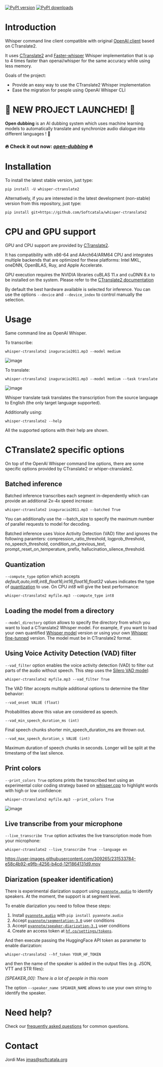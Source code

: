 [![PyPI version](https://img.shields.io/pypi/v/whisper-ctranslate2.svg?logo=pypi&logoColor=FFE873)](https://pypi.org/project/whisper-ctranslate2/)
[![PyPI downloads](https://img.shields.io/pypi/dm/whisper-ctranslate2.svg)](https://pypistats.org/packages/whisper-ctranslate2)

# Introduction

Whisper command line client compatible with original [OpenAI client](https://github.com/openai/whisper) based on CTranslate2.

It uses [CTranslate2](https://github.com/OpenNMT/CTranslate2/) and [Faster-whisper](https://github.com/SYSTRAN/faster-whisper) Whisper implementation that is up to 4 times faster than openai/whisper for the same accuracy while using less memory.

Goals of the project:
* Provide an easy way to use the CTranslate2 Whisper implementation
* Ease the migration for people using OpenAI Whisper CLI

# 🚀 **NEW PROJECT LAUNCHED!** 🚀

**Open dubbing** is an AI dubbing system which uses machine learning models to automatically translate and synchronize audio dialogue into different languages ! 🎉

### **🔥 Check it out now: [*open-dubbing*](https://github.com/jordimas/open-dubbing) 🔥**


# Installation

To install the latest stable version, just type:

    pip install -U whisper-ctranslate2

Alternatively, if you are interested in the latest development (non-stable) version from this repository, just type:

    pip install git+https://github.com/Softcatala/whisper-ctranslate2

# CPU and GPU support

GPU and CPU support are provided by [CTranslate2](https://github.com/OpenNMT/CTranslate2/).

It has compatibility with x86-64 and AArch64/ARM64 CPU and integrates multiple backends that are optimized for these platforms: Intel MKL, oneDNN, OpenBLAS, Ruy, and Apple Accelerate.

GPU execution requires the NVIDIA libraries cuBLAS 11.x and cuDNN 8.x to be installed on the system. Please refer to the [CTranslate2 documentation](https://opennmt.net/CTranslate2/installation.html)

By default the best hardware available is selected for inference. You can use the options `--device` and `--device_index` to control manually the selection.
    
# Usage

Same command line as OpenAI Whisper.

To transcribe:

    whisper-ctranslate2 inaguracio2011.mp3 --model medium
    
<img alt="image" src="https://user-images.githubusercontent.com/309265/226923541-8326c575-7f43-4bba-8235-2a4a8bdfb161.png">

To translate:

    whisper-ctranslate2 inaguracio2011.mp3 --model medium --task translate

<img alt="image" src="https://user-images.githubusercontent.com/309265/226923535-b6583536-2486-4127-b17b-c58d85cdb90f.png">

Whisper translate task translates the transcription from the source language to English (the only target language supported).

Additionally using:

    whisper-ctranslate2 --help

All the supported options with their help are shown.

# CTranslate2 specific options

On top of the OpenAI Whisper command line options, there are some specific options provided by CTranslate2 or whiper-ctranslate2.

## Batched inference

Batched inference transcribes each segment in-dependently which can provide an additional 2x-4x speed increase:

    whisper-ctranslate2 inaguracio2011.mp3 --batched True
    
You can additionally use the --batch_size to specify the maximum number of parallel requests to model for decoding.

Batched inference uses Voice Activity Detection (VAD) filter and ignores the following paramters: compression_ratio_threshold, logprob_threshold,
no_speech_threshold, condition_on_previous_text, prompt_reset_on_temperature, prefix, hallucination_silence_threshold.

## Quantization

`--compute_type` option which accepts _default,auto,int8,int8_float16,int16,float16,float32_ values indicates the type of [quantization](https://opennmt.net/CTranslate2/quantization.html) to use. On CPU _int8_ will give the best performance:

    whisper-ctranslate2 myfile.mp3 --compute_type int8

## Loading the model from a directory

`--model_directory` option allows to specify the directory from which you want to load a CTranslate2 Whisper model. For example, if you want to load your own quantified [Whisper model](https://opennmt.net/CTranslate2/conversion.html) version or using your own [Whisper fine-tunned](https://github.com/huggingface/community-events/tree/main/whisper-fine-tuning-event) version. The model must be in CTranslate2 format.

## Using Voice Activity Detection (VAD) filter

`--vad_filter` option enables the voice activity detection (VAD) to filter out parts of the audio without speech. This step uses the [Silero VAD model](https://github.com/snakers4/silero-vad):

    whisper-ctranslate2 myfile.mp3 --vad_filter True

The VAD filter accepts multiple additional options to determine the filter behavior:

    --vad_onset VALUE (float)

Probabilities above this value are considered as speech.

    --vad_min_speech_duration_ms (int)

Final speech chunks shorter min_speech_duration_ms are thrown out.

    --vad_max_speech_duration_s VALUE (int)

Maximum duration of speech chunks in seconds. Longer will be split at the timestamp of the last silence.


## Print colors

`--print_colors True` options prints the transcribed text using an experimental color coding strategy based on [whisper.cpp](https://github.com/ggerganov/whisper.cpp) to highlight words with high or low confidence:

    whisper-ctranslate2 myfile.mp3 --print_colors True

<img alt="image" src="https://user-images.githubusercontent.com/309265/228054378-48ac6af4-ce4b-44da-b4ec-70ce9f2f2a6c.png">

## Live transcribe from your microphone

`--live_transcribe True` option activates the live transcription mode from your microphone:

    whisper-ctranslate2 --live_transcribe True --language en

https://user-images.githubusercontent.com/309265/231533784-e58c4b92-e9fb-4256-b4cd-12f1864131d9.mov

## Diarization (speaker identification)

There is experimental diarization support using [`pyannote.audio`](https://github.com/pyannote/pyannote-audio) to identify speakers. At the moment, the support is at segment level.

To enable diarization you need to follow these steps:

1. Install [`pyannote.audio`](https://github.com/pyannote/pyannote-audio) with `pip install pyannote.audio`
2. Accept [`pyannote/segmentation-3.0`](https://hf.co/pyannote/segmentation-3.0) user conditions
3. Accept [`pyannote/speaker-diarization-3.1`](https://hf.co/pyannote/speaker-diarization-3.1) user conditions
4. Create an access token at [`hf.co/settings/tokens`](https://hf.co/settings/tokens).

And then execute passing the HuggingFace API token as parameter to enable diarization:

    whisper-ctranslate2 --hf_token YOUR_HF_TOKEN

and then the name of the speaker is added in the output files (e.g. JSON, VTT and STR files):

_[SPEAKER_00]: There is a lot of people in this room_

The option `--speaker_name SPEAKER_NAME` allows to use your own string to identify the speaker.


# Need help?

Check our [frequently asked questions](FAQ.md) for common questions.

# Contact

Jordi Mas <jmas@softcatala.org>
